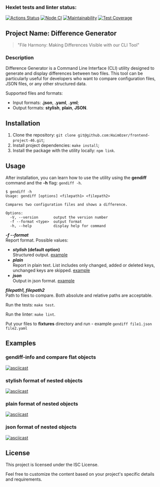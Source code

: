 ### Hexlet tests and linter status:

[![Actions Status](https://github.com/HaimOzer/frontend-project-46/actions/workflows/hexlet-check.yml/badge.svg)](https://github.com/HaimOzer/frontend-project-46/actions)
[![Node CI](https://github.com/HaimOzer/frontend-project-46/actions/workflows/main.yml/badge.svg)](https://github.com/HaimOzer/frontend-project-46/actions/workflows/main.yml)
[![Maintainability](https://api.codeclimate.com/v1/badges/6cccef303005f710685b/maintainability)](https://codeclimate.com/github/HaimOzer/frontend-project-46/maintainability)
[![Test Coverage](https://api.codeclimate.com/v1/badges/6cccef303005f710685b/test_coverage)](https://codeclimate.com/github/HaimOzer/frontend-project-46/test_coverage)

## Project Name: Difference Generator

> "File Harmony: Making Differences Visible with our CLI Tool"

### Description

Difference Generator is a Command Line Interface (CLI) utility designed to generate and display differences between two files. This tool can be particularly useful for developers who want to compare configuration files, JSON files, or any other structured data.

Supported files and formats:

- Input formats: **.json**, **.yaml**, **.yml**;
- Output formats: **stylish**, **plain**, **JSON**.

## Installation

1. Clone the repository: `git clone git@github.com:HaimOzer/frontend-project-46.git`;
2. Install project dependencies: `make install`;
3. Install the package with the utility locally: `npm link`.

## Usage

After installation, you can learn how to use the utility using the **gendiff** command and the **-h** flag: `gendiff -h`.

```
$ gendiff -h
Usage: gendiff [options] <filepath1> <filepath2>

Compares two configuration files and shows a difference.

Options:
  -V, --version       output the version number
  -f --format <type>  output format
  -h, --help          display help for command
```

**_-f --format_**  
 Report format. Possible values:

- **_stylish_ (default option)**  
  Structured output. [example](#stylish-format-of-nested-objects)
- **_plain_**  
  Report in plain text. List includes only changed, added or deleted keys, unchanged keys are skipped. [example](#plain-format-of-nested-objects)
- **_json_**  
  Output in json format. [example](#json-format-of-nested-objects)

**_filepath1, filepath2_**  
 Path to files to compare. Both absolute and relative paths are acceptable.

Run the tests: `make test`.

Run the linter: `make lint`.

Put your files to **fixtures** directory and run - example `gendiff file1.json file2.yaml`

## Examples

### gendiff-info and compare flat objects

[![asciicast](https://asciinema.org/a/631850.svg)](https://asciinema.org/a/631850)

### stylish format of nested objects

[![asciicast](https://asciinema.org/a/631852.svg)](https://asciinema.org/a/631852)

### plain format of nested objects

[![asciicast](https://asciinema.org/a/631853.svg)](https://asciinema.org/a/631853)

### json format of nested objects

[![asciicast](https://asciinema.org/a/631854.svg)](https://asciinema.org/a/631854)

## License

This project is licensed under the ISC License.

Feel free to customize the content based on your project's specific details and requirements.
